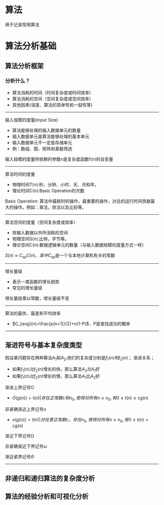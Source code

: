 # 算法
用于记录常用算法
# 算法分析基础

## 算法分析框架
### 分析什么？
- 算法消耗的时间（时间复杂度或时间效率）
- 算法消耗的空间（空间复杂度或空间效率）
- 其他因素(误差、算法的简单性和一般性等)
---
输入规模的度量(Input Size)
- 算法能够处理的输入数据单元的数量
- 输入数据单元是算法能够处理的基本单元
- 输入数据单元不一定是存储单元
- 例：数组、图、矩阵和素数筛选
  
输入规模的度量所依赖的参数n是复杂度函数f(n)的自变量

---
算法时间的度量
- 物理时间T(n):秒，分钟、小时、天、月和年。
- 理论时间C(n):Basic Operation的次数

Basic Operation: 算法中最耗时的操作，最重要的操作，对总的运行时间贡献最大的操作。例如：乘法，除法以及比较等。

---
算法空间的度量（空间复杂度或效率）
- 除输入数据以外所消耗的空间
- 物理空间S(n):比特，字节等。
- 理论空间C(n):数据逻辑单元的数量（与输入数据规模的度量方式一样）

$S(n)≈C_{sp}C(n)，其中C_{sp}$是一个与本地计算机有关的常数

---
增长量级
- 表示一类函数的增长趋势
- 常见的增长量级

增长量级乘以常数，增长量级不变

---
算法的最优、最差和平均效率
- $C_{avg}(n)=\frac{p(n+1)}{2}+n(1-P)$，P是查找成功的概率
---

## 渐进符号与基本复杂度类型

假设某问题存在两种算法$A_1$和$A_2$,他们的复杂度分别是$f_1(n)和f_2(n)$；
渐进关系；
- 如果$f_1(n)比f_2(n)$增长的快，那么算法$A_2比A_1$好
- 如果$f_1(n)比f_2(n)$增长的慢，那么算法$A_1$比$A_2$好

渐进上界记号O
- $O(g(n))={t(n) | 存在正常数c和n_0, 使得对所有n\geq n_0,有0\leq t(n)\leq cg(n)}$

非紧确渐近上界记号o
- $o(g(n))={t(n) | 对任意正常数c，存在n_0,使得对所有n\geq n_0, 有0\leq t(n) < cg(n)}$

渐近下界记号Ω

非紧确渐近下界记号$\omega$


渐近紧界记号$\Theta$

---
## 非递归和递归算法的复杂度分析
## 算法的经验分析和可视化分析